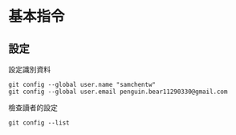 # 基本指令

## 設定

設定識別資料
```
git config --global user.name "samchentw"
git config --global user.email penguin.bear11290330@gmail.com
```

檢查讀者的設定
```
git config --list
```